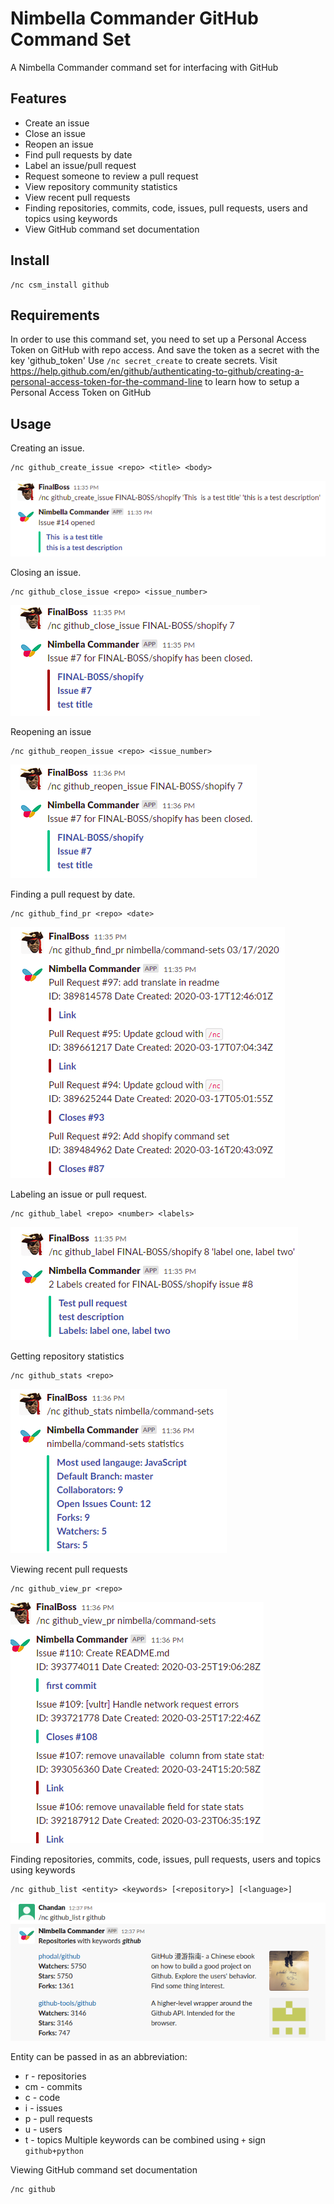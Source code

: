 # Nimbella Commander GitHub Command Set
A Nimbella Commander command set for interfacing with GitHub

## Features
- Create an issue
- Close an issue
- Reopen an issue
- Find pull requests by date
- Label an issue/pull request
- Request someone to review a pull request
- View repository community statistics
- View recent pull requests
- Finding repositories, commits, code, issues, pull requests, users and topics using keywords
- View GitHub command set documentation

## Install
```
/nc csm_install github
```

## Requirements
In order to use this command set, you need to set up a Personal Access Token on GitHub with repo access. And save the token as a secret with the key 'github_token'
Use ```/nc secret_create``` to create secrets.
Visit https://help.github.com/en/github/authenticating-to-github/creating-a-personal-access-token-for-the-command-line to learn how to setup a Personal Access Token on GitHub

## Usage
Creating an issue.
```
/nc github_create_issue <repo> <title> <body>
```
![GitHub create_issue command](https://raw.githubusercontent.com/nimbella/command-sets/master/github/screenshots/create_issue.png)

Closing an issue.
```
/nc github_close_issue <repo> <issue_number>
```
![GitHub close_issue command](https://raw.githubusercontent.com/nimbella/command-sets/master/github/screenshots/close_issue.png)

Reopening an issue
```
/nc github_reopen_issue <repo> <issue_number>
```
![GitHub reopen_issue command](https://raw.githubusercontent.com/nimbella/command-sets/master/github/screenshots/reopen_issue.png)

Finding a pull request by date.
```
/nc github_find_pr <repo> <date>
```
![GitHub find_pr command](https://raw.githubusercontent.com/nimbella/command-sets/master/github/screenshots/find_pr.png)

Labeling an issue or pull request.
```
/nc github_label <repo> <number> <labels>
```
![GitHub label command](https://raw.githubusercontent.com/nimbella/command-sets/master/github/screenshots/label.png)

Getting repository statistics
```
/nc github_stats <repo>
```
![GitHub stats command](https://raw.githubusercontent.com/nimbella/command-sets/master/github/screenshots/stats.png)

Viewing recent pull requests
```
/nc github_view_pr <repo>
```
![GitHub view_pr command](https://raw.githubusercontent.com/nimbella/command-sets/master/github/screenshots/view_pr.png)

Finding repositories, commits, code, issues, pull requests, users and topics using keywords
```
/nc github_list <entity> <keywords> [<repository>] [<language>]
```
![GitHub list command](https://raw.githubusercontent.com/nimbella/command-sets/master/github/screenshots/list.png)

Entity can be passed in as an abbreviation:
- r  - repositories
- cm - commits
- c  - code 
- i  - issues
- p  - pull requests
- u  - users 
- t  - topics
Multiple keywords can be combined using `+` sign `github+python`

Viewing GitHub command set documentation
```
/nc github
```